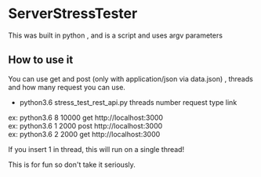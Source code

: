 # ServerStressTester
This was built in python , and is a script and uses argv parameters  


## How to use it
You can use get and post (only with application/json via data.json) , threads and how many request you can use.  

- python3.6 stress_test_rest_api.py  threads number request type link  

ex: python3.6 8 10000 get http://localhost:3000  
ex: python3.6 1 2000 post http://localhost:3000  
ex: python3.6 2 2000 get http://localhost:3000  

If you insert 1 in thread, this will run on a single thread!  


This is for fun so don't take it seriously.   
